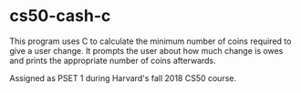 # cs50-cash-c
This program uses C to calculate the minimum number of coins required to give a user change. It prompts the user about how much change is owes and prints the appropriate number of coins afterwards.

Assigned as PSET 1 during Harvard's fall 2018 CS50 course.
